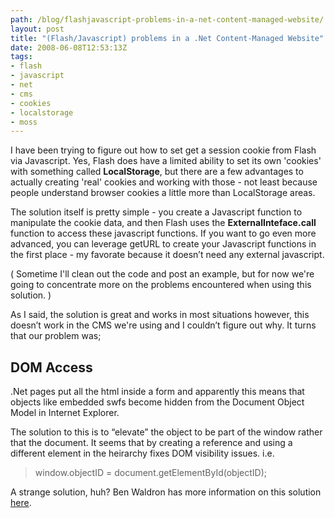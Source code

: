 ```yaml
---
path: /blog/flashjavascript-problems-in-a-net-content-managed-website/
layout: post
title: "(Flash/Javascript) problems in a .Net Content-Managed Website"
date: 2008-06-08T12:53:13Z
tags:
- flash
- javascript
- net
- cms
- cookies
- localstorage
- moss
---
```


I have been trying to figure out how to set get a session cookie from Flash via Javascript. Yes, Flash does have a limited ability to set its own 'cookies' with something called **LocalStorage**, but there are a few advantages to actually creating 'real' cookies and working with those - not least because people understand browser cookies a little more than LocalStorage areas.

The solution itself is pretty simple - you create a Javascript function to manipulate the cookie data, and then Flash uses the **ExternalInteface.call** function to access these javascript functions. If you want to go even more advanced, you can leverage getURL to create your Javascript functions in the first place - my favorate because it doesn’t need any external javascript.

( Sometime I'll clean out the code and post an example, but for now we're going to concentrate more on the problems encountered when using this solution. )

As I said, the solution is great and works in most situations however, this doesn’t work in the CMS we're using and I couldn’t figure out why. It turns that our problem was;

## DOM Access

.Net pages put all the html inside a form and apparently this means that objects like embedded swfs become hidden from the Document Object Model in Internet Explorer.

The solution to this is to “elevate” the object to be part of the window rather that the document. It seems that by creating a reference and using a different element in the heirarchy fixes DOM visibility issues. i.e.

> window.objectID = document.getElementById(objectID);

A strange solution, huh? Ben Waldron has more information on this solution [here](http://blogs.popart.com/ben-waldron/archive/2007/11/08/flash-externalinterface-in-asp-net-applications.aspx).